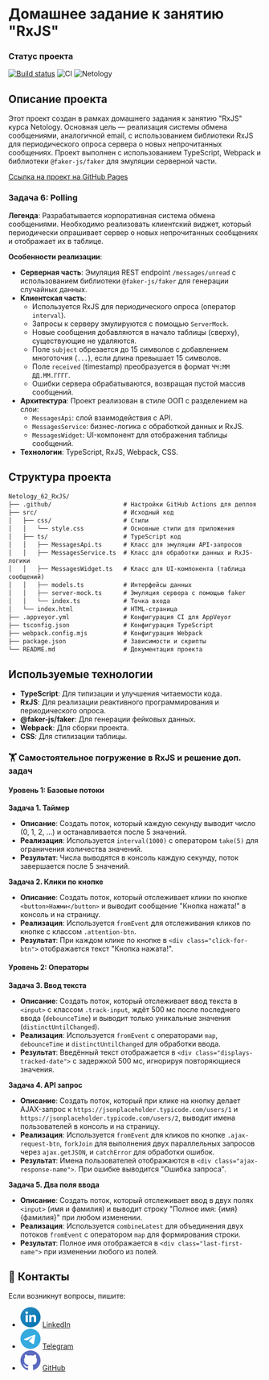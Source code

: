# Домашнее задание к занятию "RxJS"

### Статус проекта
[![Build status](https://ci.appveyor.com/api/projects/status/r5ce93k5693307wb?svg=true)](https://ci.appveyor.com/project/dm-morozov/netology-62-rxjs)
![CI](https://github.com/dm-morozov/Netology_62_RxJS/actions/workflows/web.yaml/badge.svg)
![Netology](https://img.shields.io/badge/TypeScript-WebPack-blue)

## Описание проекта

Этот проект создан в рамках домашнего задания к занятию "RxJS" курса Netology. Основная цель — реализация системы обмена сообщениями, аналогичной email, с использованием библиотеки RxJS для периодического опроса сервера о новых непрочитанных сообщениях. Проект выполнен с использованием TypeScript, Webpack и библиотеки `@faker-js/faker` для эмуляции серверной части.

[Ссылка на проект на GitHub Pages](https://dm-morozov.github.io/Netology_62_RxJS/)

### Задача 6: Polling

**Легенда**: Разрабатывается корпоративная система обмена сообщениями. Необходимо реализовать клиентский виджет, который периодически опрашивает сервер о новых непрочитанных сообщениях и отображает их в таблице.

**Особенности реализации**:
- **Серверная часть**: Эмуляция REST endpoint `/messages/unread` с использованием библиотеки `@faker-js/faker` для генерации случайных данных.
- **Клиентская часть**:
  - Используется RxJS для периодического опроса (оператор `interval`).
  - Запросы к серверу эмулируются с помощью `ServerMock`.
  - Новые сообщения добавляются в начало таблицы (сверху), существующие не удаляются.
  - Поле `subject` обрезается до 15 символов с добавлением многоточия (`...`), если длина превышает 15 символов.
  - Поле `received` (timestamp) преобразуется в формат `ЧЧ:ММ ДД.ММ.ГГГГ`.
  - Ошибки сервера обрабатываются, возвращая пустой массив сообщений.
- **Архитектура**: Проект реализован в стиле ООП с разделением на слои:
  - `MessagesApi`: слой взаимодействия с API.
  - `MessagesService`: бизнес-логика с обработкой данных и RxJS.
  - `MessagesWidget`: UI-компонент для отображения таблицы сообщений.
- **Технологии**: TypeScript, RxJS, Webpack, CSS.

## Структура проекта

```
Netology_62_RxJS/
├── .github/                    # Настройки GitHub Actions для деплоя
├── src/                        # Исходный код
│   ├── css/                    # Стили
│   │   └── style.css           # Основные стили для приложения
│   ├── ts/                     # TypeScript код
│   │   ├── MessagesApi.ts      # Класс для эмуляции API-запросов
│   │   ├── MessagesService.ts  # Класс для обработки данных и RxJS-логики
│   │   ├── MessagesWidget.ts   # Класс для UI-компонента (таблица сообщений)
│   │   ├── models.ts           # Интерфейсы данных
│   │   ├── server-mock.ts      # Эмуляция сервера с помощью faker
│   │   └── index.ts            # Точка входа
│   └── index.html              # HTML-страница
├── .appveyor.yml               # Конфигурация CI для AppVeyor
├── tsconfig.json               # Конфигурация TypeScript
├── webpack.config.mjs          # Конфигурация Webpack
├── package.json                # Зависимости и скрипты
└── README.md                   # Документация проекта
```

## Используемые технологии
- **TypeScript**: Для типизации и улучшения читаемости кода.
- **RxJS**: Для реализации реактивного программирования и периодического опроса.
- **@faker-js/faker**: Для генерации фейковых данных.
- **Webpack**: Для сборки проекта.
- **CSS**: Для стилизации таблицы.

### 🏋️ Самостоятельное погружение в RxJS и решение доп. задач

#### Уровень 1: Базовые потоки

**Задача 1. Таймер**
- **Описание**: Создать поток, который каждую секунду выводит число (0, 1, 2, ...) и останавливается после 5 значений.
- **Реализация**: Используется `interval(1000)` с оператором `take(5)` для ограничения количества значений.
- **Результат**: Числа выводятся в консоль каждую секунду, поток завершается после 5 значений.

**Задача 2. Клики по кнопке**
- **Описание**: Создать поток, который отслеживает клики по кнопке `<button>Нажми</button>` и выводит сообщение "Кнопка нажата!" в консоль и на страницу.
- **Реализация**: Используется `fromEvent` для отслеживания кликов по кнопке с классом `.attention-btn`.
- **Результат**: При каждом клике по кнопке в `<div class="click-for-btn">` отображается текст "Кнопка нажата!".

#### Уровень 2: Операторы

**Задача 3. Ввод текста**
- **Описание**: Создать поток, который отслеживает ввод текста в `<input>` с классом `.track-input`, ждёт 500 мс после последнего ввода (`debounceTime`) и выводит только уникальные значения (`distinctUntilChanged`).
- **Реализация**: Используется `fromEvent` с операторами `map`, `debounceTime` и `distinctUntilChanged` для обработки ввода.
- **Результат**: Введённый текст отображается в `<div class="displays-tracked-date">` с задержкой 500 мс, игнорируя повторяющиеся значения.

**Задача 4. API запрос**
- **Описание**: Создать поток, который при клике на кнопку делает AJAX-запрос к `https://jsonplaceholder.typicode.com/users/1` и `https://jsonplaceholder.typicode.com/users/2`, выводит имена пользователей в консоль и на страницу.
- **Реализация**: Используется `fromEvent` для кликов по кнопке `.ajax-request-btn`, `forkJoin` для выполнения двух параллельных запросов через `ajax.getJSON`, и `catchError` для обработки ошибок.
- **Результат**: Имена пользователей отображаются в `<div class="ajax-response-name">`. При ошибке выводится "Ошибка запроса".

**Задача 5. Два поля ввода**
- **Описание**: Создать поток, который отслеживает ввод в двух полях `<input>` (имя и фамилия) и выводит строку "Полное имя: {имя} {фамилия}" при любом изменении.
- **Реализация**: Используется `combineLatest` для объединения двух потоков `fromEvent` с оператором `map` для формирования строки.
- **Результат**: Полное имя отображается в `<div class="last-first-name">` при изменении любого из полей.


## 📧 Контакты

Если возникнут вопросы, пишите:

* ![LinkedIn](./svg/linkedin-icon.svg) [LinkedIn](https://www.linkedin.com/in/dm-morozov/)
* ![Telegram](./svg/telegram.svg) [Telegram](https://t.me/dem2014)
* ![GitHub](./svg/github-icon.svg) [GitHub](https://github.com/dm-morozov/)



